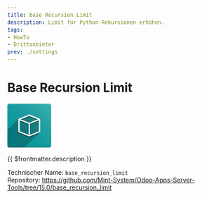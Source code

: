 ```yaml
---
title: Base Recursion Limit
description: Limit für Python-Rekursionen erhöhen.
tags:
- HowTo
- Drittanbieter
prev: ./settings
---
```

# Base Recursion Limit
![icon_oms_box](assets/icon_oms_box.png)

{{ $frontmatter.description }}

Technischer Name: `base_recursion_limit`\
Repository: <https://github.com/Mint-System/Odoo-Apps-Server-Tools/tree/15.0/base_recursion_limit>
